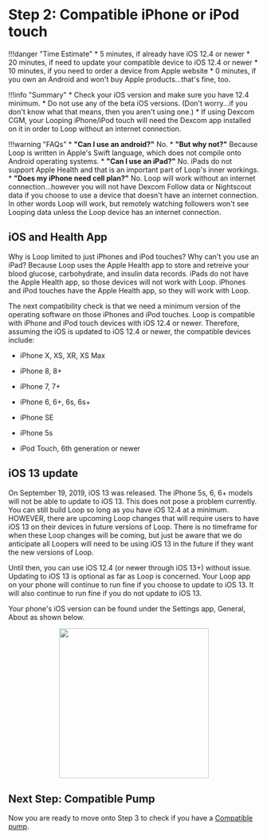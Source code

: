 # Step 2: Compatible iPhone or iPod touch

!!!danger "Time Estimate"
    * 5 minutes, if already have iOS 12.4 or newer
    * 20 minutes, if need to update your compatible device to iOS 12.4 or newer
    * 10 minutes, if you need to order a device from Apple website
    * 0 minutes, if you own an Android and won't buy Apple products...that's fine, too.

!!!info "Summary"
    * Check your iOS version and make sure you have 12.4 minimum.
    * Do not use any of the beta iOS versions. (Don't worry...if you don't know what that means, then you aren't using one.)
    * If using Dexcom CGM, your Looping iPhone/iPod touch will need the Dexcom app installed on it in order to Loop without an internet connection.

!!!warning "FAQs"
    * **"Can I use an android?"** No.
    * **"But why not?"** Because Loop is written in Apple's Swift language, which does not compile onto Android operating systems.
    * **"Can I use an iPad?"** No. iPads do not support Apple Health and that is an important part of Loop's inner workings.
    * **"Does my iPhone need cell plan?"** No. Loop will work without an internet connection...however you will not have Dexcom Follow data or Nightscout data if you choose to use a device that doesn't have an internet connection. In other words Loop will work, but remotely watching followers won't see Looping data unless the Loop device has an internet connection.

## iOS and Health App

Why is Loop limited to just iPhones and iPod touches? Why can't you use an iPad? Because Loop uses the Apple Health app to store and retreive your blood glucose, carbohydrate, and insulin data records. iPads do not have the Apple Health app, so those devices will not work with Loop. iPhones and iPod touches have the Apple Health app, so they will work with Loop.

The next compatibility check is that we need a minimum version of the operating software on those iPhones and iPod touches. Loop is compatible with iPhone and iPod touch devices with iOS 12.4 or newer. Therefore, assuming the iOS is updated to iOS 12.4 or newer, the compatible devices include:

* iPhone X, XS, XR, XS Max

* iPhone 8, 8+

* iPhone 7, 7+

* iPhone 6, 6+, 6s, 6s+

* iPhone SE

* iPhone 5s

* iPod Touch, 6th generation or newer


## iOS 13 update

On September 19, 2019, iOS 13 was released. The iPhone 5s, 6, 6+ models will not be able to update to iOS 13. This does not pose a problem currently. You can still build Loop so long as you have iOS 12.4 at a minimum. HOWEVER, there are upcoming Loop changes that will require users to have iOS 13 on their devices in future versions of Loop. There is no timeframe for when these Loop changes will be coming, but just be aware that we do anticipate all Loopers will need to be using iOS 13 in the future if they want the new versions of Loop.

Until then, you can use iOS 12.4 (or newer through iOS 13+) without issue. Updating to iOS 13 is optional as far as Loop is concerned. Your Loop app on your phone will continue to run fine if you choose to update to iOS 13. It will also continue to run fine if you do not update to iOS 13. 

Your phone's iOS version can be found under the Settings app, General, About as shown below.

<p align="center">
<img src="https://loopkit.github.io/loopdocs/build/img/ios.jpg" width="300">
</p>

## Next Step: Compatible Pump

Now you are ready to move onto Step 3 to check if you have a [Compatible pump](https://loopkit.github.io/loopdocs/build/step3/).
